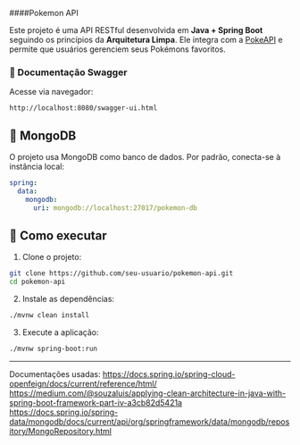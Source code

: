 ####Pokemon API

Este projeto é uma API RESTful desenvolvida em **Java + Spring Boot** seguindo os princípios da **Arquitetura Limpa**. Ele integra com a [PokeAPI](https://pokeapi.co) e permite que usuários gerenciem seus Pokémons favoritos.

### 📄 Documentação Swagger
Acesse via navegador:

```
http://localhost:8080/swagger-ui.html
```

## 💾 MongoDB

O projeto usa MongoDB como banco de dados. Por padrão, conecta-se à instância local:

```yaml
spring:
  data:
    mongodb:
      uri: mongodb://localhost:27017/pokemon-db
```

## 🚀 Como executar

1. Clone o projeto:
```bash
git clone https://github.com/seu-usuario/pokemon-api.git
cd pokemon-api
```

2. Instale as dependências:
```bash
./mvnw clean install
```

3. Execute a aplicação:
```bash
./mvnw spring-boot:run
```

---


Documentações usadas:
https://docs.spring.io/spring-cloud-openfeign/docs/current/reference/html/
https://medium.com/@souzaluis/applying-clean-architecture-in-java-with-spring-boot-framework-part-iv-a3cb82d5421a
https://docs.spring.io/spring-data/mongodb/docs/current/api/org/springframework/data/mongodb/repository/MongoRepository.html
